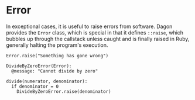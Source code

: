 # Error

In exceptional cases, it is useful to raise errors from software. Dagon provides
the `Error` class, which is special in that it defines `::raise`, which bubbles
up through the callstack unless caught and is finally raised in Ruby, generally
halting the program's execution.

```dagon
Error.raise("Something has gone wrong")
```

```dagon
DivideByZeroError(Error):
  @message: "Cannot divide by zero"

divide(numerator, denominator):
  if denominator = 0
    DivideByZeroError.raise(denominator)
```
